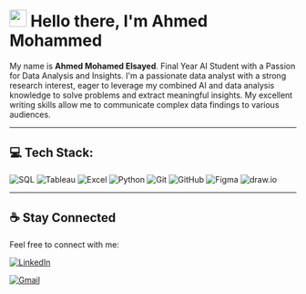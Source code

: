 # <img src="https://media.giphy.com/media/hvRJCLFzcasrR4ia7z/giphy.gif" width="30px"> Hello there, I'm Ahmed Mohammed

My name is **Ahmed Mohamed Elsayed**. Final Year AI Student with a Passion for Data Analysis and Insights.
I'm a passionate data analyst with a strong research interest, eager to leverage my combined AI and data analysis knowledge to solve problems and extract meaningful insights. My excellent writing skills allow me to communicate complex data findings to various audiences.

---

## 💻 Tech Stack:

![SQL](https://img.shields.io/badge/SQL-%230074C1.svg?style=for-the-badge&logo=sqlite&logoColor=white)
![Tableau](https://img.shields.io/badge/Tableau-%23E97627.svg?style=for-the-badge&logo=Tableau&logoColor=white)
![Excel](https://img.shields.io/badge/Microsoft%20Excel-%23217346.svg?style=for-the-badge&logo=microsoft-excel&logoColor=white)
![Python](https://img.shields.io/badge/Python-%233776AB.svg?style=for-the-badge&logo=python&logoColor=white)
![Git](https://img.shields.io/badge/Git-%23F05033.svg?style=for-the-badge&logo=git&logoColor=white)
![GitHub](https://img.shields.io/badge/GitHub-%23181717.svg?style=for-the-badge&logo=github&logoColor=white)
![Figma](https://img.shields.io/badge/Figma-%23F24E1E.svg?style=for-the-badge&logo=figma&logoColor=white)
![draw.io](https://img.shields.io/badge/Draw.io-%230078D4.svg?style=for-the-badge&logo=diagrams.net&logoColor=white)

---

## ☕ Stay Connected

Feel free to connect with me:

[![LinkedIn](https://img.shields.io/badge/LinkedIn-0077B5?style=for-the-badge&logo=linkedin&logoColor=white)](https://www.linkedin.com/in/ahmed-mohammed-112637344/)

[![Gmail](https://img.shields.io/badge/Gmail-D14836?style=for-the-badge&logo=gmail&logoColor=white)](mailto:ahmedelsayed6542404@gmail.com)



